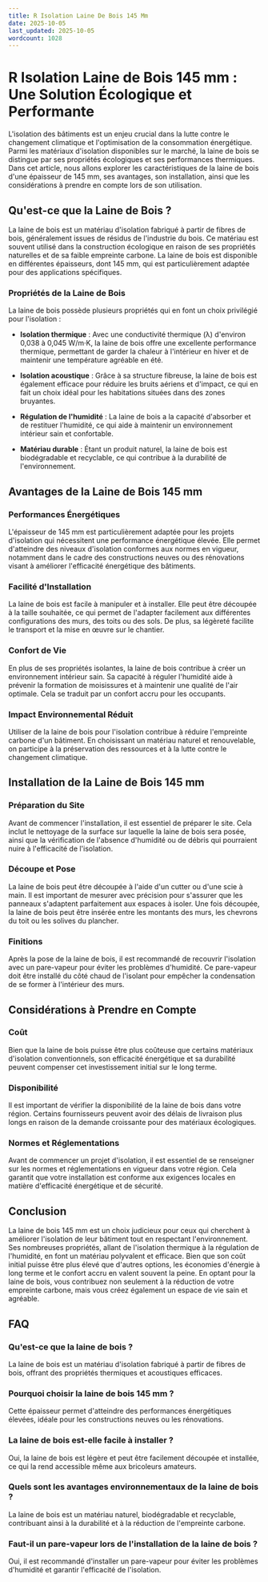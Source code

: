 ```yaml
---
title: R Isolation Laine De Bois 145 Mm
date: 2025-10-05
last_updated: 2025-10-05
wordcount: 1028
---
```


# R Isolation Laine de Bois 145 mm : Une Solution Écologique et Performante

L'isolation des bâtiments est un enjeu crucial dans la lutte contre le changement climatique et l'optimisation de la consommation énergétique. Parmi les matériaux d'isolation disponibles sur le marché, la laine de bois se distingue par ses propriétés écologiques et ses performances thermiques. Dans cet article, nous allons explorer les caractéristiques de la laine de bois d'une épaisseur de 145 mm, ses avantages, son installation, ainsi que les considérations à prendre en compte lors de son utilisation.

## Qu'est-ce que la Laine de Bois ?

La laine de bois est un matériau d'isolation fabriqué à partir de fibres de bois, généralement issues de résidus de l'industrie du bois. Ce matériau est souvent utilisé dans la construction écologique en raison de ses propriétés naturelles et de sa faible empreinte carbone. La laine de bois est disponible en différentes épaisseurs, dont 145 mm, qui est particulièrement adaptée pour des applications spécifiques.

### Propriétés de la Laine de Bois

La laine de bois possède plusieurs propriétés qui en font un choix privilégié pour l'isolation :

- **Isolation thermique** : Avec une conductivité thermique (λ) d'environ 0,038 à 0,045 W/m·K, la laine de bois offre une excellente performance thermique, permettant de garder la chaleur à l'intérieur en hiver et de maintenir une température agréable en été.

- **Isolation acoustique** : Grâce à sa structure fibreuse, la laine de bois est également efficace pour réduire les bruits aériens et d'impact, ce qui en fait un choix idéal pour les habitations situées dans des zones bruyantes.

- **Régulation de l'humidité** : La laine de bois a la capacité d'absorber et de restituer l'humidité, ce qui aide à maintenir un environnement intérieur sain et confortable.

- **Matériau durable** : Étant un produit naturel, la laine de bois est biodégradable et recyclable, ce qui contribue à la durabilité de l'environnement.

## Avantages de la Laine de Bois 145 mm

### Performances Énergétiques

L'épaisseur de 145 mm est particulièrement adaptée pour les projets d'isolation qui nécessitent une performance énergétique élevée. Elle permet d'atteindre des niveaux d'isolation conformes aux normes en vigueur, notamment dans le cadre des constructions neuves ou des rénovations visant à améliorer l'efficacité énergétique des bâtiments.

### Facilité d'Installation

La laine de bois est facile à manipuler et à installer. Elle peut être découpée à la taille souhaitée, ce qui permet de l'adapter facilement aux différentes configurations des murs, des toits ou des sols. De plus, sa légèreté facilite le transport et la mise en œuvre sur le chantier.

### Confort de Vie

En plus de ses propriétés isolantes, la laine de bois contribue à créer un environnement intérieur sain. Sa capacité à réguler l'humidité aide à prévenir la formation de moisissures et à maintenir une qualité de l'air optimale. Cela se traduit par un confort accru pour les occupants.

### Impact Environnemental Réduit

Utiliser de la laine de bois pour l'isolation contribue à réduire l'empreinte carbone d'un bâtiment. En choisissant un matériau naturel et renouvelable, on participe à la préservation des ressources et à la lutte contre le changement climatique.

## Installation de la Laine de Bois 145 mm

### Préparation du Site

Avant de commencer l'installation, il est essentiel de préparer le site. Cela inclut le nettoyage de la surface sur laquelle la laine de bois sera posée, ainsi que la vérification de l'absence d'humidité ou de débris qui pourraient nuire à l'efficacité de l'isolation.

### Découpe et Pose

La laine de bois peut être découpée à l'aide d'un cutter ou d'une scie à main. Il est important de mesurer avec précision pour s'assurer que les panneaux s'adaptent parfaitement aux espaces à isoler. Une fois découpée, la laine de bois peut être insérée entre les montants des murs, les chevrons du toit ou les solives du plancher.

### Finitions

Après la pose de la laine de bois, il est recommandé de recouvrir l'isolation avec un pare-vapeur pour éviter les problèmes d'humidité. Ce pare-vapeur doit être installé du côté chaud de l'isolant pour empêcher la condensation de se former à l'intérieur des murs.

## Considérations à Prendre en Compte

### Coût

Bien que la laine de bois puisse être plus coûteuse que certains matériaux d'isolation conventionnels, son efficacité énergétique et sa durabilité peuvent compenser cet investissement initial sur le long terme.

### Disponibilité

Il est important de vérifier la disponibilité de la laine de bois dans votre région. Certains fournisseurs peuvent avoir des délais de livraison plus longs en raison de la demande croissante pour des matériaux écologiques.

### Normes et Réglementations

Avant de commencer un projet d'isolation, il est essentiel de se renseigner sur les normes et réglementations en vigueur dans votre région. Cela garantit que votre installation est conforme aux exigences locales en matière d'efficacité énergétique et de sécurité.

## Conclusion

La laine de bois 145 mm est un choix judicieux pour ceux qui cherchent à améliorer l'isolation de leur bâtiment tout en respectant l'environnement. Ses nombreuses propriétés, allant de l'isolation thermique à la régulation de l'humidité, en font un matériau polyvalent et efficace. Bien que son coût initial puisse être plus élevé que d'autres options, les économies d'énergie à long terme et le confort accru en valent souvent la peine. En optant pour la laine de bois, vous contribuez non seulement à la réduction de votre empreinte carbone, mais vous créez également un espace de vie sain et agréable.

## FAQ

### Qu'est-ce que la laine de bois ?

La laine de bois est un matériau d'isolation fabriqué à partir de fibres de bois, offrant des propriétés thermiques et acoustiques efficaces.

### Pourquoi choisir la laine de bois 145 mm ?

Cette épaisseur permet d'atteindre des performances énergétiques élevées, idéale pour les constructions neuves ou les rénovations.

### La laine de bois est-elle facile à installer ?

Oui, la laine de bois est légère et peut être facilement découpée et installée, ce qui la rend accessible même aux bricoleurs amateurs.

### Quels sont les avantages environnementaux de la laine de bois ?

La laine de bois est un matériau naturel, biodégradable et recyclable, contribuant ainsi à la durabilité et à la réduction de l'empreinte carbone.

### Faut-il un pare-vapeur lors de l'installation de la laine de bois ?

Oui, il est recommandé d'installer un pare-vapeur pour éviter les problèmes d'humidité et garantir l'efficacité de l'isolation.